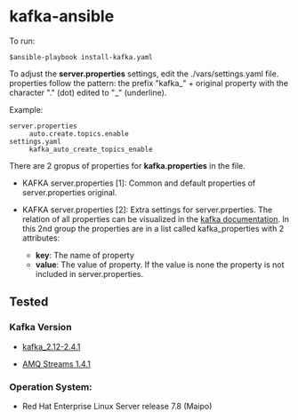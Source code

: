 
# kafka-ansible

  To run: 

    $ansible-playbook install-kafka.yaml   

To adjust the **server.properties** settings, edit the ./vars/settings.yaml file.
properties follow the pattern: the prefix "kafka_" + original property with the character "." (dot)  edited to "_" (underline). 

Example:

    server.properties
         auto.create.topics.enable
    settings.yaml
         kafka_auto_create_topics_enable


There are 2  gropus of properties for **kafka.properties** in the file.

 -   KAFKA server.properties [1]: Common and default properties of
   server.properties original.
  
 -  KAFKA server.properties [2]: Extra settings for server.prperties. The
   relation of all properties can be visualized in the [kafka
   documentation](https://kafka.apache.org/documentation/).  In this 2nd group the properties are in a list called kafka_properties with 2 attributes:   
	- **key**: The name of property
	- **value**: The value of property. If the value is none the property is not included in server.properties.

## Tested

### Kafka Version

-  [kafka_2.12-2.4.1](https://www.apache.org/dyn/closer.cgi?path=/kafka/2.4.1/kafka_2.12-2.4.1.tgz)

  

-  [AMQ Streams 1.4.1](https://access.redhat.com/jbossnetwork/restricted/listSoftware.html?downloadType=distributions&product=jboss.amq.streams&version=1.4.1)

  

### Operation System:

- Red Hat Enterprise Linux Server release 7.8 (Maipo)
